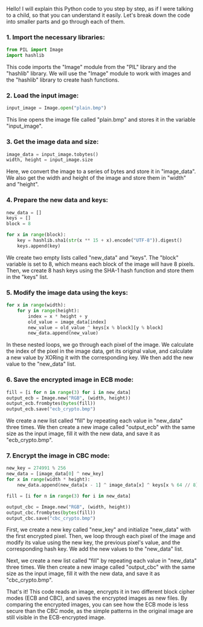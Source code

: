 Hello! I will explain this Python code to you step by step, as if I were talking to a child, so that you can understand it easily. Let's break down the code into smaller parts and go through each of them.

### 1. Import the necessary libraries:

```python
from PIL import Image
import hashlib
```

This code imports the "Image" module from the "PIL" library and the "hashlib" library. We will use the "Image" module to work with images and the "hashlib" library to create hash functions.

### 2. Load the input image:

```python
input_image = Image.open("plain.bmp")
```

This line opens the image file called "plain.bmp" and stores it in the variable "input_image".

### 3. Get the image data and size:

```python
image_data = input_image.tobytes()
width, height = input_image.size
```

Here, we convert the image to a series of bytes and store it in "image_data". We also get the width and height of the image and store them in "width" and "height".

### 4. Prepare the new data and keys:

```python
new_data = []
keys = []
block = 8

for x in range(block):
    key = hashlib.sha1(str(x ** 15 + x).encode("UTF-8")).digest()
    keys.append(key)
```

We create two empty lists called "new_data" and "keys". The "block" variable is set to 8, which means each block of the image will have 8 pixels. Then, we create 8 hash keys using the SHA-1 hash function and store them in the "keys" list.

### 5. Modify the image data using the keys:

```python
for x in range(width):
    for y in range(height):
        index = x * height + y
        old_value = image_data[index]
        new_value = old_value ^ keys[x % block][y % block]
        new_data.append(new_value)
```

In these nested loops, we go through each pixel of the image. We calculate the index of the pixel in the image data, get its original value, and calculate a new value by XORing it with the corresponding key. We then add the new value to the "new_data" list.

### 6. Save the encrypted image in ECB mode:

```python
fill = [i for n in range(3) for i in new_data]
output_ecb = Image.new("RGB", (width, height))
output_ecb.frombytes(bytes(fill))
output_ecb.save("ecb_crypto.bmp")
```

We create a new list called "fill" by repeating each value in "new_data" three times. We then create a new image called "output_ecb" with the same size as the input image, fill it with the new data, and save it as "ecb_crypto.bmp".

### 7. Encrypt the image in CBC mode:

```python
new_key = 274991 % 256
new_data = [image_data[0] ^ new_key]
for x in range(width * height):
    new_data.append(new_data[x - 1] ^ image_data[x] ^ keys[x % 64 // 8][x % 8])

fill = [i for n in range(3) for i in new_data]

output_cbc = Image.new("RGB", (width, height))
output_cbc.frombytes(bytes(fill))
output_cbc.save("cbc_crypto.bmp")
```

First, we create a new key called "new_key" and initialize "new_data" with the first encrypted pixel. Then, we loop through each pixel of the image and modify its value using the new key, the previous pixel's value, and the corresponding hash key. We add the new values to the "new_data" list.

Next, we create a new list called "fill" by repeating each value in "new_data" three times. We then create a new image called "output_cbc" with the same size as the input image, fill it with the new data, and save it as "cbc_crypto.bmp".

That's it! This code reads an image, encrypts it in two different block cipher modes (ECB and CBC), and saves the encrypted images as new files. By comparing the encrypted images, you can see how the ECB mode is less secure than the CBC mode, as the simple patterns in the original image are still visible in the ECB-encrypted image.
